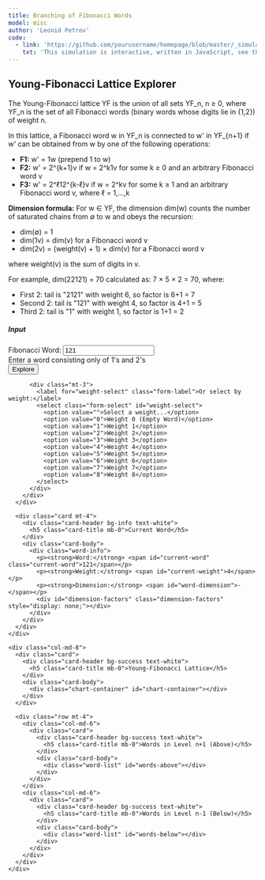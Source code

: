 ```yaml
---
title: Branching of Fibonacci Words
model: misc
author: 'Leonid Petrov'
code:
  - link: 'https://github.com/yourusername/homepage/blob/master/_simulations/misc/2025-03-12-YF-branching.md'
    txt: 'This simulation is interactive, written in JavaScript, see the source code of this page at the link'
---
```

<script src="{{site.url}}/js/d3.v7.min.js"></script>

<style>
  .chart-container {
    height: 500px;
    width: 100%;
    border: 1px solid #ccc;
    margin-top: 20px;
  }
  .word-info {
    margin-top: 20px;
    font-family: monospace;
  }
  .word-list {
    max-height: 200px;
    overflow-y: auto;
    margin-top: 10px;
    font-family: monospace;
  }
  .word-item {
    padding: 5px;
    cursor: pointer;
    margin: 2px 0;
    background-color: #f8f9fa;
    border-radius: 3px;
  }
  .word-item:hover {
    background-color: #e9ecef;
  }
  .current-word {
    font-size: 24px;
    font-weight: bold;
  }
  .dimension-factors {
    margin-top: 10px;
    padding: 10px;
    background-color: #f8f9fa;
    border-radius: 5px;
    font-size: 14px;
  }
</style>

<div class="container mt-5">
  <div class="row">
    <div class="col-md-12">
      <h2>Young-Fibonacci Lattice Explorer</h2>
      <p>
        The Young-Fibonacci lattice YF is the union of all sets YF_n, n ≥ 0, where YF_n is the set of all Fibonacci words (binary words whose digits lie in {1,2}) of weight n.
      </p>
      <p>
        In this lattice, a Fibonacci word w in YF_n is connected to w' in YF_{n+1} if w' can be obtained from w by one of the following operations:
        <ul>
          <li><b>F1:</b> w' = 1w (prepend 1 to w)</li>
          <li><b>F2:</b> w' = 2^{k+1}v if w = 2^k1v for some k ≥ 0 and an arbitrary Fibonacci word v</li>
          <li><b>F3:</b> w' = 2^ℓ12^{k-ℓ}v if w = 2^kv for some k ≥ 1 and an arbitrary Fibonacci word v, where ℓ = 1,...,k</li>
        </ul>
      </p>
      <p>
        <b>Dimension formula:</b> For w ∈ YF, the dimension dim(w) counts the number of saturated chains from ∅ to w and obeys the recursion:
        <ul>
          <li>dim(∅) = 1</li>
          <li>dim(1v) = dim(v) for a Fibonacci word v</li>
          <li>dim(2v) = (weight(v) + 1) × dim(v) for a Fibonacci word v</li>
        </ul>
        where weight(v) is the sum of digits in v.
      </p>
      <p>
        For example, dim(22121) = 70 calculated as: 7 × 5 × 2 = 70, where:
        <ul>
          <li>First 2: tail is "2121" with weight 6, so factor is 6+1 = 7</li>
          <li>Second 2: tail is "121" with weight 4, so factor is 4+1 = 5</li>
          <li>Third 2: tail is "1" with weight 1, so factor is 1+1 = 2</li>
        </ul>
      </p>
    </div>
  </div>

  <div class="row mt-4">
    <div class="col-md-4">
      <div class="card">
        <div class="card-header bg-primary text-white">
          <h5 class="card-title mb-0">Input</h5>
        </div>
        <div class="card-body">
          <form id="fibonacci-form">
            <div class="mb-3">
              <label for="fibonacci-word" class="form-label">Fibonacci Word:</label>
              <input type="text" class="form-control" id="fibonacci-word" pattern="[12]*" value="121" required>
              <div class="form-text">Enter a word consisting only of 1's and 2's</div>
            </div>
            <button type="submit" class="btn btn-primary w-100">Explore</button>
          </form>

          <div class="mt-3">
            <label for="weight-select" class="form-label">Or select by weight:</label>
            <select class="form-select" id="weight-select">
              <option value="">Select a weight...</option>
              <option value="0">Weight 0 (Empty Word)</option>
              <option value="1">Weight 1</option>
              <option value="2">Weight 2</option>
              <option value="3">Weight 3</option>
              <option value="4">Weight 4</option>
              <option value="5">Weight 5</option>
              <option value="6">Weight 6</option>
              <option value="7">Weight 7</option>
              <option value="8">Weight 8</option>
            </select>
          </div>
        </div>
      </div>

      <div class="card mt-4">
        <div class="card-header bg-info text-white">
          <h5 class="card-title mb-0">Current Word</h5>
        </div>
        <div class="card-body">
          <div class="word-info">
            <p><strong>Word:</strong> <span id="current-word" class="current-word">121</span></p>
            <p><strong>Weight:</strong> <span id="current-weight">4</span></p>
            <p><strong>Dimension:</strong> <span id="word-dimension">-</span></p>
            <div id="dimension-factors" class="dimension-factors" style="display: none;"></div>
          </div>
        </div>
      </div>
    </div>

    <div class="col-md-8">
      <div class="card">
        <div class="card-header bg-success text-white">
          <h5 class="card-title mb-0">Young-Fibonacci Lattice</h5>
        </div>
        <div class="card-body">
          <div class="chart-container" id="chart-container"></div>
        </div>
      </div>

      <div class="row mt-4">
        <div class="col-md-6">
          <div class="card">
            <div class="card-header bg-success text-white">
              <h5 class="card-title mb-0">Words in Level n+1 (Above)</h5>
            </div>
            <div class="card-body">
              <div class="word-list" id="words-above"></div>
            </div>
          </div>
        </div>
        <div class="col-md-6">
          <div class="card">
            <div class="card-header bg-success text-white">
              <h5 class="card-title mb-0">Words in Level n-1 (Below)</h5>
            </div>
            <div class="card-body">
              <div class="word-list" id="words-below"></div>
            </div>
          </div>
        </div>
      </div>
    </div>
  </div>
</div>

<script>
  // Function to generate all Fibonacci words of weight n
  function generateFibonacciWords(n) {
    if (n === 0) return [''];  // Empty word for weight 0
    if (n === 1) return ['1'];
    if (n === 2) return ['2', '11'];

    let words = [];

    // Add words starting with 1
    generateFibonacciWords(n - 1).forEach(word => {
      words.push('1' + word);
    });

    // Add words starting with 2
    generateFibonacciWords(n - 2).forEach(word => {
      words.push('2' + word);
    });

    return words;
  }

  // Calculate the weight of a Fibonacci word
  function calculateWeight(word) {
    return word.split('').reduce((sum, digit) => sum + parseInt(digit || 0), 0);
  }

  // Function to calculate the dimension of a Fibonacci word
  function calculateDimension(word) {
    // Recursive implementation using weight-based formula
    if (word === '') {
      return 1; // dim(∅) = 1
    }

    // If word starts with 1: dim(1v) = dim(v)
    if (word.startsWith('1')) {
      return calculateDimension(word.substring(1));
    }

    // If word starts with 2: dim(2v) = (weight(v) + 1) * dim(v)
    if (word.startsWith('2')) {
      const v = word.substring(1);
      const vWeight = calculateWeight(v);
      return (vWeight + 1) * calculateDimension(v);
    }

    // Should not reach here for valid Fibonacci words
    return 0;
  }

  // Get dimension calculation factors for display
  function getDimensionFactors(word) {
    if (word === '' || !word.includes('2')) {
      return null; // No factors to display for empty word or words without 2
    }

    const factors = [];

    let currentWord = word;
    let position = 1;

    while (currentWord.startsWith('2')) {
      const v = currentWord.substring(1);
      const vWeight = calculateWeight(v);
      const factor = vWeight + 1;

      factors.push({
        position: position,
        tail: v || 'Ø',
        weight: vWeight,
        factor: factor
      });

      currentWord = v;
      position++;
    }

    return factors;
  }

  // Alternative implementation using the product formula from equation (2.1)
  function calculateDimensionProduct(word) {
    if (word === '') {
      return 1; // Empty word has dimension 1
    }

    // Find all positions of '2' in the word (0-indexed)
    const positions = [];
    for (let i = 0; i < word.length; i++) {
      if (word[i] === '2') {
        positions.push(i);
      }
    }

    // If no 2's, dimension is 1
    if (positions.length === 0) {
      return 1;
    }

    // Calculate product of d_i values
    let product = 1;
    for (const i of positions) {
      // For position i, split word as w = u2v
      const v = word.substring(i + 1);
      const di = calculateWeight(v) + 1;
      product *= di;
    }

    return product;
  }

  // Find all Fibonacci words that are above a given word (words in YF_{n+1} connected to w in YF_n)
  function findWordsAbove(word) {
    const above = [];

    // Rule F1: w' = 1w - prepend 1 to the word
    above.push('1' + word);

    // Rule F2: w' = 2^(k+1)v if w = 2^k1v
    // Find the pattern of leading 2's followed by a 1
    let k = 0;
    while (k < word.length && word[k] === '2') {
      k++;
    }

    // If we found a pattern 2^k1v
    if (k < word.length && word[k] === '1') {
      const v = word.substring(k + 1);
      // Create w' = 2^(k+1)v
      above.push('2'.repeat(k + 1) + v);
    }

    // Rule F3: w' = 2^ℓ12^(k-ℓ)v if w = 2^kv for k ≥ 1
    // Count leading 2's
    k = 0;
    while (k < word.length && word[k] === '2') {
      k++;
    }

    // If we have at least one leading 2
    if (k >= 1) {
      const v = word.substring(k);
      // Generate k different words by inserting 1 after ℓ 2's
      for (let l = 1; l <= k; l++) {
        above.push('2'.repeat(l) + '1' + '2'.repeat(k - l) + v);
      }
    }

    return above;
  }

  // Find all Fibonacci words that are below a given word (words in YF_n connected to w' in YF_{n+1})
  function findWordsBelow(word) {
    const below = [];

    // Reverse of Rule F1: If w' starts with 1, remove it
    if (word.startsWith('1')) {
      below.push(word.substring(1));
    }

    // Reverse of Rule F2:
    // Special case for words like "2212" connecting to "1212"
    // If the word starts with a '2', try replacing it with '1'
    if (word.startsWith('2')) {
      below.push('1' + word.substring(1));

      // Also handle the general case
      let k = 0;
      while (k < word.length && word[k] === '2') {
        k++;
      }

      const v = word.substring(k);

      // If k>1, we also add 2^(k-1)1v
      if (k > 1) {
        below.push('2'.repeat(k-1) + '1' + v);
      }
    }

    // Reverse of Rule F3: Search for pattern 2^ℓ12^(k-ℓ)v
    for (let i = 0; i < word.length; i++) {
      if (word[i] === '1') {
        // Count 2's before the 1
        let l = 0;
        for (let j = 0; j < i; j++) {
          if (word[j] === '2') l++;
        }

        // Count 2's after the 1 before any non-2
        let m = 0;
        for (let j = i + 1; j < word.length && word[j] === '2'; j++) {
          m++;
        }

        // If we found a pattern 2^ℓ12^m v with at least one 2
        if (l + m > 0) {
          const v = word.substring(i + 1 + m);
          // Create w = 2^(ℓ+m)v
          below.push('2'.repeat(l + m) + v);
        }
      }
    }

    return [...new Set(below)]; // Remove duplicates
  }

  // Function to display the Fibonacci words in the given container
  function displayWords(words, containerId, currentWord) {
    const container = document.getElementById(containerId);
    container.innerHTML = '';

    if (words.length === 0) {
      container.innerHTML = '<div class="alert alert-info">No words found</div>';
      return;
    }

    words.forEach(word => {
      const wordItem = document.createElement('div');
      wordItem.className = 'word-item';
      wordItem.textContent = word === '' ? 'Ø (Empty Word)' : word;
      wordItem.addEventListener('click', () => {
        document.getElementById('fibonacci-word').value = word;
        document.getElementById('fibonacci-form').dispatchEvent(new Event('submit'));
      });
      container.appendChild(wordItem);
    });
  }

  // Function to display dimension calculation details
  function displayDimensionFactors(word) {
    const factorsContainer = document.getElementById('dimension-factors');
    const factors = getDimensionFactors(word);

    if (!factors || factors.length === 0) {
      factorsContainer.style.display = 'none';
      return;
    }

    let html = '<p><strong>Dimension calculation:</strong></p>';

    if (factors.length === 1) {
      html += `<p>dim(${word}) = (weight("${factors[0].tail}") + 1) = ${factors[0].factor}</p>`;
    } else {
      let formula = `dim(${word}) = `;
      let calculation = '';

      factors.forEach((factor, index) => {
        if (index > 0) {
          formula += ' × ';
          calculation += ' × ';
        }
        formula += `(weight("${factor.tail}") + 1)`;
        calculation += `(${factor.weight} + 1)`;
      });

      formula += ` = ${calculation} = ${calculateDimension(word)}`;
      html += `<p>${formula}</p>`;
    }

    factorsContainer.innerHTML = html;
    factorsContainer.style.display = 'block';
  }

  // Function to create the visualization
  function createVisualization(currentWord, wordsAbove, wordsBelow) {
    const container = document.getElementById('chart-container');
    container.innerHTML = '';

    // Set up dimensions
    const margin = {top: 20, right: 30, bottom: 20, left: 30};
    const width = container.clientWidth - margin.left - margin.right;
    const height = container.clientHeight - margin.top - margin.bottom;

    // Create SVG
    const svg = d3.select('#chart-container')
      .append('svg')
      .attr('width', width + margin.left + margin.right)
      .attr('height', height + margin.top + margin.bottom)
      .append('g')
      .attr('transform', `translate(${margin.left},${margin.top})`);

    // Create data structure for visualization
    const nodes = [];
    const links = [];

    // Add the current word
    nodes.push({
      id: currentWord,
      label: currentWord === '' ? 'Ø' : currentWord,
      level: 1,  // Middle level
      type: 'current'
    });

    // Add words above
    wordsAbove.forEach((word, index) => {
      nodes.push({
        id: word,
        label: word,
        level: 0,  // Top level
        type: 'above'
      });

      links.push({
        source: word,
        target: currentWord,
        type: 'above'
      });
    });

    // Add words below
    wordsBelow.forEach((word, index) => {
      nodes.push({
        id: word,
        label: word === '' ? 'Ø' : word,
        level: 2,  // Bottom level
        type: 'below'
      });

      links.push({
        source: currentWord,
        target: word,
        type: 'below'
      });
    });

    // Helper function to calculate radius (defined both here and for node use)
    function calculateRadius(text) {
      return Math.max(30, 12 + text.length * 5); // Min radius 30, scales with text length
    }

    // Set up force simulation
    const simulation = d3.forceSimulation(nodes)
      .force('link', d3.forceLink(links).id(d => d.id).distance(150)) // Increased distance
      .force('charge', d3.forceManyBody().strength(-400)) // Stronger repulsion
      .force('y', d3.forceY(d => {
        if (d.level === 0) return height * 0.25;
        if (d.level === 1) return height * 0.5;
        return height * 0.75;
      }).strength(1))
      .force('x', d3.forceX(width / 2).strength(0.1))
      .force('collision', d3.forceCollide().radius(d => calculateRadius(d.label) + 5)); // Dynamic collision radius

    // Create links
    const link = svg.append('g')
      .selectAll('line')
      .data(links)
      .enter()
      .append('line')
      .attr('stroke', '#999')
      .attr('stroke-width', 2)
      .attr('stroke-opacity', 0.6)
      .attr('marker-end', 'url(#arrowhead)');

    // Create nodes
    const node = svg.append('g')
      .selectAll('g')
      .data(nodes)
      .enter()
      .append('g')
      .attr('class', 'node')
      .call(d3.drag()
        .on('start', dragstarted)
        .on('drag', dragged)
        .on('end', dragended))
      .on('click', (event, d) => {
        document.getElementById('fibonacci-word').value = d.id;
        document.getElementById('fibonacci-form').dispatchEvent(new Event('submit'));
      });

    // Calculate dynamic radius based on text length
    function calculateRadius(text) {
      return Math.max(30, 12 + text.length * 5); // Min radius 30, scales with text length
    }

    // Add circles to nodes
    node.append('circle')
      .attr('r', d => calculateRadius(d.label))
      .attr('fill', d => {
        if (d.type === 'current') return '#fd7e14';
        if (d.type === 'above') return '#20c997';
        return '#6f42c1';
      });

    // Add labels to nodes
    node.append('text')
      .attr('text-anchor', 'middle')
      .attr('dy', '.35em')
      .attr('fill', 'white')
      .attr('font-size', d => Math.min(16, 22 - Math.min(8, d.label.length))) // Adjust font size for longer words
      .text(d => d.label);

    // Add arrowhead marker
    svg.append('defs').append('marker')
      .attr('id', 'arrowhead')
      .attr('viewBox', '-0 -5 10 10')
      .attr('refX', 35) // Increased to account for larger circles
      .attr('refY', 0)
      .attr('orient', 'auto')
      .attr('markerWidth', 6)
      .attr('markerHeight', 6)
      .append('path')
      .attr('d', 'M 0,-5 L 10,0 L 0,5')
      .attr('fill', '#999');

    // Update simulation on tick
    simulation.on('tick', () => {
      link
        .attr('x1', d => d.source.x)
        .attr('y1', d => d.source.y)
        .attr('x2', d => d.target.x)
        .attr('y2', d => d.target.y);

      node
        .attr('transform', d => `translate(${d.x},${d.y})`);
    });

    // Drag functions
    function dragstarted(event, d) {
      if (!event.active) simulation.alphaTarget(0.3).restart();
      d.fx = d.x;
      d.fy = d.y;
    }

    function dragged(event, d) {
      d.fx = event.x;
      d.fy = event.y;
    }

    function dragended(event, d) {
      if (!event.active) simulation.alphaTarget(0);
      d.fx = null;
      d.fy = null;
    }
  }

  // Function to update the display based on the current word
  function updateDisplay(word) {
    // Display the current word and its weight
    document.getElementById('current-word').textContent = word === '' ? 'Ø (Empty Word)' : word;
    document.getElementById('current-weight').textContent = calculateWeight(word);

    // Calculate and display the dimension
    const dim = calculateDimension(word);
    document.getElementById('word-dimension').textContent = dim;

    // Show dimension calculation factors
    displayDimensionFactors(word);

    // Find words above and below
    const wordsAbove = findWordsAbove(word);
    const wordsBelow = findWordsBelow(word);

    // Display the words
    displayWords(wordsAbove, 'words-above', word);
    displayWords(wordsBelow, 'words-below', word);

    // Create visualization
    createVisualization(word, wordsAbove, wordsBelow);
  }

  // Form submission handler
  document.getElementById('fibonacci-form').addEventListener('submit', function(e) {
    e.preventDefault();

    const fibonacciWord = document.getElementById('fibonacci-word').value;

    // Validate input
    if (!/^[12]*$/.test(fibonacciWord) && fibonacciWord !== '') {
      alert('Please enter a valid Fibonacci word consisting only of 1\'s and 2\'s, or leave empty for the empty word.');
      return;
    }

    updateDisplay(fibonacciWord);
  });

  // Weight select handler
  document.getElementById('weight-select').addEventListener('change', function() {
    const weight = parseInt(this.value);

    if (isNaN(weight)) {
      return;
    }

    // Generate words of the selected weight
    const words = generateFibonacciWords(weight);

    // If there's only one word of this weight, select it
    if (words.length === 1) {
      document.getElementById('fibonacci-word').value = words[0];
      document.getElementById('fibonacci-form').dispatchEvent(new Event('submit'));
      return;
    }

    // Otherwise, show words in a dropdown
    let wordsList = document.createElement('div');
    wordsList.className = 'list-group mt-3';
    const containerId = 'weight-words-list';
    wordsList.id = containerId;

    words.forEach(word => {
      const wordItem = document.createElement('button');
      wordItem.className = 'list-group-item list-group-item-action';
      wordItem.textContent = word === '' ? 'Ø (Empty Word)' : word;
      wordItem.addEventListener('click', () => {
        document.getElementById('fibonacci-word').value = word;
        document.getElementById('fibonacci-form').dispatchEvent(new Event('submit'));
        document.getElementById(containerId).remove();
      });
      wordsList.appendChild(wordItem);
    });

    // Remove existing list if any
    const existingList = document.getElementById(containerId);
    if (existingList) {
      existingList.remove();
    }

    // Add the new list
    this.parentNode.appendChild(wordsList);
  });

  // Initialize with default value
  window.onload = function() {
    document.getElementById('fibonacci-form').dispatchEvent(new Event('submit'));
  };

  // Handle window resize
  window.addEventListener('resize', function() {
    const form = document.getElementById('fibonacci-form');
    if (form) {
      form.dispatchEvent(new Event('submit'));
    }
  });
</script>
